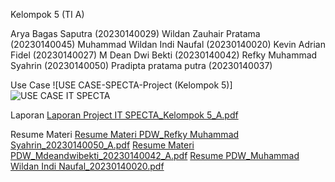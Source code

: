 Kelompok 5 (TI A)

Arya Bagas Saputra (20230140029) 
Wildan Zauhair Pratama (20230140045)
Muhammad Wildan Indi Naufal (20230140020)
Kevin Adrian Fidel (20230140027)
M Dean Dwi Bekti (20230140042) 
Refky Muhammad Syahrin (20230140050)
Pradipta pratama putra (20230140037)

Use Case
![USE CASE-SPECTA-Project (Kelompok 5)]
![USE CASE IT SPECTA](https://github.com/user-attachments/assets/c0802b14-9c3f-49f3-b6fd-962f4756b8e4)

Laporan
[Laporan Project IT SPECTA_Kelompok 5_A.pdf](https://github.com/user-attachments/files/21011968/Laporan.Project.IT.SPECTA_Kelompok.5_A.pdf)

Resume Materi
[Resume Materi PDW_Refky Muhammad Syahrin_20230140050_A.pdf](https://github.com/user-attachments/files/21015941/Resume.Materi.PDW_Refky.Muhammad.Syahrin_20230140050_A.pdf)
[Resume Materi PDW_Mdeandwibekti_20230140042_A.pdf](https://github.com/user-attachments/files/21016166/Resume.Materi.PDW_Mdeandwibekti_20230140042_A.pdf)
[Resume PDW_Muhammad Wildan Indi Naufal_20230140020.pdf](https://github.com/user-attachments/files/21016224/Resume.PDW_Muhammad.Wildan.Indi.Naufal_20230140020.pdf)
